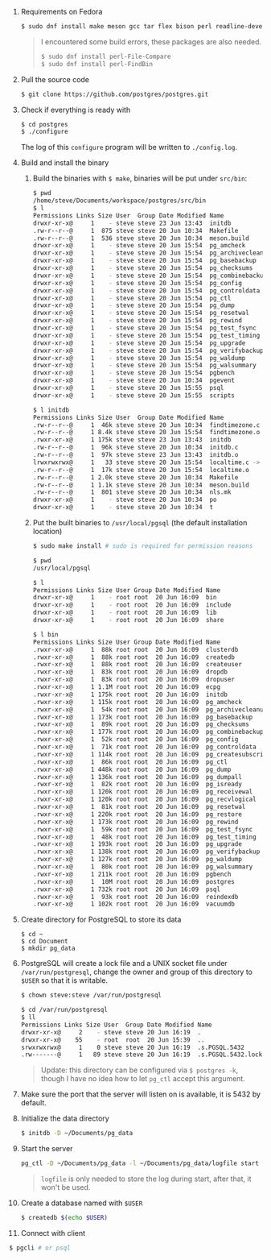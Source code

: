 1. Requirements on Fedora

   ```sh
   $ sudo dnf install make meson gcc tar flex bison perl readline-devel -y
   ```

   > I encountered some build errors, these packages are also needed.
   > 
   > ```sh
   > $ sudo dnf install perl-File-Compare
   > $ sudo dnf install perl-FindBin
   > ```

2. Pull the source code
   
   ```sh
   $ git clone https://github.com/postgres/postgres.git
   ```

3. Check if everything is ready with

   ```sh
   $ cd postgres
   $ ./configure
   ```

   The log of this `configure` program will be written to `./config.log`.

4. Build and install the binary

   1. Build the binaries with `$ make`, binaries will be put under `src/bin`:
     
      ```sh
      $ pwd
      /home/steve/Documents/workspace/postgres/src/bin
      $ l
      Permissions Links Size User  Group Date Modified Name
      drwxr-xr-x@     1    - steve steve 23 Jun 13:43  initdb
      .rw-r--r--@     1  875 steve steve 20 Jun 10:34  Makefile
      .rw-r--r--@     1  536 steve steve 20 Jun 10:34  meson.build
      drwxr-xr-x@     1    - steve steve 20 Jun 15:54  pg_amcheck
      drwxr-xr-x@     1    - steve steve 20 Jun 15:54  pg_archivecleanup
      drwxr-xr-x@     1    - steve steve 20 Jun 15:54  pg_basebackup
      drwxr-xr-x@     1    - steve steve 20 Jun 15:54  pg_checksums
      drwxr-xr-x@     1    - steve steve 20 Jun 15:54  pg_combinebackup
      drwxr-xr-x@     1    - steve steve 20 Jun 15:54  pg_config
      drwxr-xr-x@     1    - steve steve 20 Jun 15:54  pg_controldata
      drwxr-xr-x@     1    - steve steve 20 Jun 15:54  pg_ctl
      drwxr-xr-x@     1    - steve steve 20 Jun 15:54  pg_dump
      drwxr-xr-x@     1    - steve steve 20 Jun 15:54  pg_resetwal
      drwxr-xr-x@     1    - steve steve 20 Jun 15:54  pg_rewind
      drwxr-xr-x@     1    - steve steve 20 Jun 15:54  pg_test_fsync
      drwxr-xr-x@     1    - steve steve 20 Jun 15:54  pg_test_timing
      drwxr-xr-x@     1    - steve steve 20 Jun 15:54  pg_upgrade
      drwxr-xr-x@     1    - steve steve 20 Jun 15:54  pg_verifybackup
      drwxr-xr-x@     1    - steve steve 20 Jun 15:54  pg_waldump
      drwxr-xr-x@     1    - steve steve 20 Jun 15:54  pg_walsummary
      drwxr-xr-x@     1    - steve steve 20 Jun 15:54  pgbench
      drwxr-xr-x@     1    - steve steve 20 Jun 10:34  pgevent
      drwxr-xr-x@     1    - steve steve 20 Jun 15:55  psql
      drwxr-xr-x@     1    - steve steve 20 Jun 15:55  scripts

      $ l initdb
      Permissions Links Size User  Group Date Modified Name
      .rw-r--r--@     1  46k steve steve 20 Jun 10:34  findtimezone.c
      .rw-r--r--@     1 8.4k steve steve 20 Jun 15:54  findtimezone.o
      .rwxr-xr-x@     1 175k steve steve 23 Jun 13:43  initdb
      .rw-r--r--@     1  96k steve steve 20 Jun 10:34  initdb.c
      .rw-r--r--@     1  97k steve steve 23 Jun 13:43  initdb.o
      lrwxrwxrwx@     1   33 steve steve 20 Jun 15:54  localtime.c -> ../../../src/timezone/localtime.c
      .rw-r--r--@     1  17k steve steve 20 Jun 15:54  localtime.o
      .rw-r--r--@     1 2.0k steve steve 20 Jun 10:34  Makefile
      .rw-r--r--@     1 1.1k steve steve 20 Jun 10:34  meson.build
      .rw-r--r--@     1  801 steve steve 20 Jun 10:34  nls.mk
      drwxr-xr-x@     1    - steve steve 20 Jun 10:34  po
      drwxr-xr-x@     1    - steve steve 20 Jun 10:34  t
      ```

   2. Put the built binaries to `/usr/local/pgsql` (the default installation location)

      ```sh
      $ sudo make install # sudo is required for permission reasons

      $ pwd
      /usr/local/pgsql

      $ l
      Permissions Links Size User Group Date Modified Name
      drwxr-xr-x@     1    - root root  20 Jun 16:09  bin
      drwxr-xr-x@     1    - root root  20 Jun 16:09  include
      drwxr-xr-x@     1    - root root  20 Jun 16:09  lib
      drwxr-xr-x@     1    - root root  20 Jun 16:09  share

      $ l bin
      Permissions Links Size User Group Date Modified Name
      .rwxr-xr-x@     1  88k root root  20 Jun 16:09  clusterdb
      .rwxr-xr-x@     1  88k root root  20 Jun 16:09  createdb
      .rwxr-xr-x@     1  88k root root  20 Jun 16:09  createuser
      .rwxr-xr-x@     1  83k root root  20 Jun 16:09  dropdb
      .rwxr-xr-x@     1  83k root root  20 Jun 16:09  dropuser
      .rwxr-xr-x@     1 1.1M root root  20 Jun 16:09  ecpg
      .rwxr-xr-x@     1 175k root root  20 Jun 16:09  initdb
      .rwxr-xr-x@     1 115k root root  20 Jun 16:09  pg_amcheck
      .rwxr-xr-x@     1  54k root root  20 Jun 16:09  pg_archivecleanup
      .rwxr-xr-x@     1 173k root root  20 Jun 16:09  pg_basebackup
      .rwxr-xr-x@     1  89k root root  20 Jun 16:09  pg_checksums
      .rwxr-xr-x@     1 177k root root  20 Jun 16:09  pg_combinebackup
      .rwxr-xr-x@     1  52k root root  20 Jun 16:09  pg_config
      .rwxr-xr-x@     1  71k root root  20 Jun 16:09  pg_controldata
      .rwxr-xr-x@     1 114k root root  20 Jun 16:09  pg_createsubscriber
      .rwxr-xr-x@     1  86k root root  20 Jun 16:09  pg_ctl
      .rwxr-xr-x@     1 448k root root  20 Jun 16:09  pg_dump
      .rwxr-xr-x@     1 136k root root  20 Jun 16:09  pg_dumpall
      .rwxr-xr-x@     1  82k root root  20 Jun 16:09  pg_isready
      .rwxr-xr-x@     1 120k root root  20 Jun 16:09  pg_receivewal
      .rwxr-xr-x@     1 120k root root  20 Jun 16:09  pg_recvlogical
      .rwxr-xr-x@     1  81k root root  20 Jun 16:09  pg_resetwal
      .rwxr-xr-x@     1 220k root root  20 Jun 16:09  pg_restore
      .rwxr-xr-x@     1 173k root root  20 Jun 16:09  pg_rewind
      .rwxr-xr-x@     1  59k root root  20 Jun 16:09  pg_test_fsync
      .rwxr-xr-x@     1  48k root root  20 Jun 16:09  pg_test_timing
      .rwxr-xr-x@     1 193k root root  20 Jun 16:09  pg_upgrade
      .rwxr-xr-x@     1 138k root root  20 Jun 16:09  pg_verifybackup
      .rwxr-xr-x@     1 127k root root  20 Jun 16:09  pg_waldump
      .rwxr-xr-x@     1  80k root root  20 Jun 16:09  pg_walsummary
      .rwxr-xr-x@     1 211k root root  20 Jun 16:09  pgbench
      .rwxr-xr-x@     1  10M root root  20 Jun 16:09  postgres
      .rwxr-xr-x@     1 732k root root  20 Jun 16:09  psql
      .rwxr-xr-x@     1  93k root root  20 Jun 16:09  reindexdb
      .rwxr-xr-x@     1 102k root root  20 Jun 16:09  vacuumdb
      ```

5. Create directory for PostgreSQL to store its data

   ```
   $ cd ~
   $ cd Document
   $ mkdir pg_data
   ```

6. PostgreSQL will create a lock file and a UNIX socket file under 
   `/var/run/postgresql`, change the owner and group of this directory 
   to `$USER` so that it is writable.

   ```sh
   $ chown steve:steve /var/run/postgresql
   ```

   ```sh
   $ cd /var/run/postgresql
   $ ll
   Permissions Links Size User  Group Date Modified Name
   drwxr-xr-x@     2    - steve steve 20 Jun 16:19  .
   drwxr-xr-x@    55    - root  root  20 Jun 15:39  ..
   srwxrwxrwx@     1    0 steve steve 20 Jun 16:19  .s.PGSQL.5432
   .rw-------@     1   89 steve steve 20 Jun 16:19  .s.PGSQL.5432.lock
   ```

   > Update: this directory can be configured via `$ postgres -k`, though I have
   > no idea how to let `pg_ctl` accept this argument.

7. Make sure the port that the server will listen on is available, it is 5432 by
   default.

8. Initialize the data directory

   ```sh
   $ initdb -D ~/Documents/pg_data
   ```

9. Start the server

   ```sh
   pg_ctl -D ~/Documents/pg_data -l ~/Documents/pg_data/logfile start
   ```

   > `logfile` is only needed to store the log during start, after that, it won't
   > be used.

9. Create a database named with `$USER`

   ```sh
   $ createdb $(echo $USER)
   ```

10. Connect with client

   ```sh
   $ pgcli # or psql
   ```
